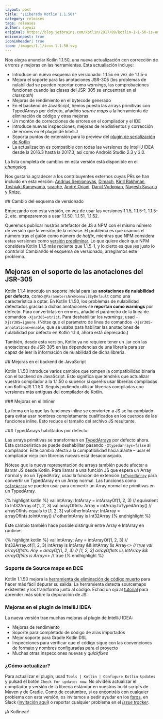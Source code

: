 ```yaml
---
layout: post
title: "¡Liberado Kotlin 1.1.50!"
category: releases
tags: releases
author: soywiz
original: https://blog.jetbrains.com/kotlin/2017/09/kotlin-1-1-50-is-out/
noiconinpost: true
iconinheader: true
icon: /images/1.1/icon-1.1.50.svg
---
```


Nos alegra anunciar Kotlin 1.1.50, una nueva actualización con corrección de errores y mejoras en las herramientas. Esta actualiación incluye:

* Introduce un nuevo esquema de versionado: 1.1.5x en vez de 1.1.5-x
* Mejora el soporte para las anotaciones JSR-305 (los problemas de nulabilidad se pueden reportar como *warnings*, las comprobaciones funcionan cuando las clases del JSR-305 se encuentran en el *classpath*)
* Mejoras de rendimiento en el bytecode generado
* En el backend de JavaScript, hemos puesto las arrays primitivas con TypedArrays por defecto, añadido *source maps* a la herramienta de eliminación de código y otras mejoras
* Un montón de correcciones de errores en el compilador y el IDE
* Introduce nuevas inspecciones, mejoras de rendimientos y corrección de errores en el plugin de IntelliJ
* Soporta puntos de extensión para la preview del [plugin de serialización de Kotlin](https://github.com/Kotlin/kotlinx.serialization)
* La actualización es compatible con todas las versiones de IntelliJ IDEA desde la 2016.3 hasta la 2017.3, así como Android Studio 2.3 y 3.0.

La lista completa de cambios en esta versión está disponible en el [*changelog*](https://github.com/JetBrains/kotlin/blob/1.1.50/ChangeLog.md).

Nos gustaría agradecer a los contribuyentes externos cuyas PRs se han incluído en esta versión:
[Andrius Semionovas](https://github.com/neworld),
[Dimach](https://github.com/Dimach),
[Kirill Rakhman](https://github.com/cypressious),
[Toshiaki Kameyama](https://github.com/t-kameyama),
[scache](https://github.com/sckm),
[André Oriani](https://github.com/aoriani),
[Daniil Vodopian](https://github.com/voddan),
[Nagesh Susarla](https://github.com/nageshs)
y
[Knize](https://github.com/Knize).

## Cambio del esquema de versionado

Empezando con esta versión, en vez de usar las versiones 1.1.5, 1.1.5-1, 1.1.5-2, etc. empezaremos a usar 1.1.50, 1.1.51, 1.1.52.

Queremos publicar nustros artefactor de JS a NPM con el mismo número de versión que la versión de la release. El problema es que usamos el número tras el guión como número de *hotfix*, mientras que NPM considera estas versiones como [versión preeliminar](https://docs.npmjs.com/misc/semver#prerelease-tags). Lo que quiere decir que NPM considera Kotlin 1.1.5 más reciente que 1.1.5-1, y lo cierto es que ¡es justo lo contrario! Cambiando el esquema de versionado, arreglamos este problema.

## Mejoras en el soporte de las anotaciones del JSR-305

Kotlin 1.1.4 introdujo un soporte inicial para las **anotaciones de nulabilidad por defecto**, como `@ParametersAreNonnullByDefault` como una característica a optar. En Kotlin 1.1.50, los problemas de nulabilidad detectados gracias a dichas anotaciones se **reportan como warnings** por defecto. Para convertirlas en errores, añadid el parámetro de la línea de comandos `-Xjsr305=strict`. Para deshabilitar los *warnings*, usad `-Xjsr305=ignore`. (Nótse que el parámetro de línea de comandos `-Xjsr305-annotations=enable`, que se usaba para habilitar las anotaciones de nulabilidad por defecto en Kotlin 1.1.4, ahora está deprecado.)

También, desde esta versión, Kotlin ya no requiere tener un .jar con las anotaciones de JSR-305 en las dependencias de una librería para ser capaz de leer la información de nulabilidad de dicha librería.

## Mejoras en el backend de JavaScript

Kotlin 1.1.50 introduce varios cambios que rompen la compatibilidad binaria con el backend de JavaScript. Esto significa que tendréis que actualizar vuestro compilador a la 1.1.50 o superior si queréis usar librerías compiladas con Kotlin/JS 1.1.50. Seguís podiendo utilizar librerías compiladas con versiones más antiguas del compilador de Kotlin.

### Mejoras en el Inliner

La forma en la que las funciones inline se convierten a JS se ha cambiado para evitar usar nombres completamente cualificados en los cuerpos de las funciones inline. Esto reduce el tamaño del archivo JS resultante.

### TypedArrays habilitados por defecto

Las arrays primitivas se transforman en [TypedArrays](https://developer.mozilla.org/en-US/docs/Web/JavaScript/Reference/Global_Objects/TypedArray) por defecto ahora. Esta caracerística se puede deshabilitar pasando `-Xtypedarrays=false` al compilador. Este cambio afecta a la compatibilidad hacia alante – usar el compilador viejo con librerías nuevas está desaconsejado.

Nótese que la nueva representación de arrays también puede afectar a llamar JS desde Kotlin. Para llamar a una función JS que espera un Array normal y no un TypedArray, usad la función de extensión [`toTypedArray`](https://kotlinlang.org/api/latest/jvm/stdlib/kotlin.collections/to-typed-array.html) para convertir un TypedArray en un Array normal. Las funciones como [`toIntArray`](https://kotlinlang.org/api/latest/jvm/stdlib/kotlin.collections/to-int-array.html) se pueden usar para convertir un Array normal de primitivas en un TypedArray.

{% highlight kotlin %}
val intArray: IntArray = intArrayOf(1, 2, 3) // equivalent to Int32Array.of(1, 2, 3)
val arrayOfInts: Array<Int> = intArray.toTypedArray() // arrayOfInts equals to [1, 2, 3]
val otherIntArray: IntArray = arrayOfInts.toIntArray() // otherIntArray is Int32Array
{% endhighlight %}

Este cambio también hace posible distinguir entre Array e IntArray en runtime:

{% highlight kotlin %}
val intArray: Any = intArrayOf(1, 2, 3) // Int32Array.of(1, 2, 3)
intArray is IntArray && intArray !is Array<*> // true
val arrayOfInts: Any = arrayOf(1, 2, 3) // [1, 2, 3]
arrayOfInts !is IntArray && arrayOfInts is Array<*> // true
{% endhighlight %}
 
### Soporte de Source maps en DCE

Kotlin 1.1.50 mejora la [herramienta de eliminación de código muerto](https://kotlinlang.org/docs/reference/javascript-dce.html) para hacer más fácil depurar su salida. La herramienta detecta sourcemaps existentes y los transforma junto al código. Echad un ojo al [tutorial](https://kotlinlang.org/docs/tutorials/javascript/debugging-javascript/debugging-javascript.html) para aprender más sobre la depuración de JS.

### Mejoras en el plugin de IntelliJ IDEA

La nueva versión trae muchas mejoras al plugin de IntelliJ IDEA:

* Mejoras de rendimiento
* Soporte para completado de código de alias importados
* Mejor soporte para Gradle Kotlin DSL
* Inspecciones para verificar que el código sigue con las convenciones de formato y nombres configuradas para el proyecto
* Muchas otras inspecciones nuevas y *quickfixes*

### ¿Cómo actualizar?

Para actualizar el plugin, usad `Tools | Kotlin | Configure Kotlin Updates` y pulsad el botón `Check for updates now`. No olvidéis actualizar el compilador y versión de la librería estándar en vuestros build scripts de Maven y de Gradle.
Como de costumbre, si os encontráis con cualquier problema con esta versión, os invitamos a pedir ayudar en los [foros](https://discuss.kotlinlang.org/), en Slack ([invitación aquí](http://slack.kotlinlang.org/)) o reportar cualquier problema en el [*issue tracker*](https://youtrack.jetbrains.com/issues/KT).

¡A Kotlinear!
